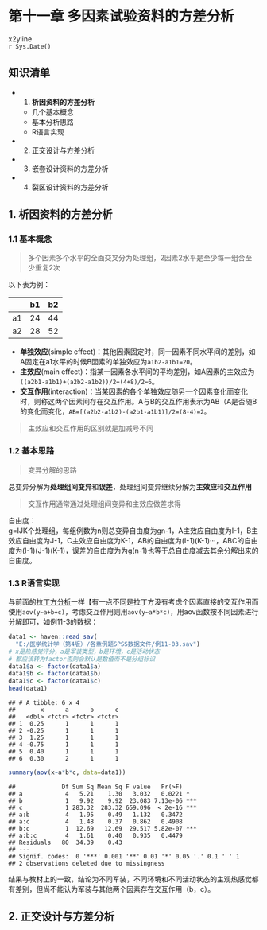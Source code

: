 # 第十一章 多因素试验资料的方差分析
x2yline  
`r Sys.Date()`  

## 知识清单
* 1. **析因资料的方差分析**
    * 几个基本概念
    * 基本分析思路
    * R语言实现
* 2. 正交设计与方差分析
* 3. 嵌套设计资料的方差分析
* 4. 裂区设计资料的方差分析

## 1. 析因资料的方差分析
### 1.1 基本概念
> 多个因素多个水平的全面交叉分为处理组，2因素2水平是至少每一组合至少重复2次

以下表为例：  

&nbsp;| b1 | b2
--|----|----
a1| 24| 44
a2| 28 | 52

- **单独效应**(simple effect)：其他因素固定时，同一因素不同水平间的差别，如A固定在a1水平的时候B因素的单独效应为`a1b2-a1b1=20`。  
- **主效应**(main effect)：指某一因素各水平间的平均差别，如A因素的主效应为`((a2b1-a1b1)+(a2b2-a1b2))/2=(4+8)/2=6`。  
- **交互作用**(interaction)：当某因素的各个单独效应随另一个因素变化而变化时，则称这两个因素间存在交互作用。A与B的交互作用表示为AB（A是否随B的变化而变化，`AB=[(a2b2-a1b2)-(a2b1-a1b1)]/2=(8-4)=2`。

>主效应和交互作用的区别就是加减号不同

### 1.2 基本思路
> 变异分解的思路

总变异分解为**处理组间变异**和**误差**，处理组间变异继续分解为**主效应**和**交互作用**

> 交互作用通常通过处理组间变异和主效应做差求得

自由度：    
g=IJK个处理组，每组例数为n则总变异自由度为gn-1，A主效应自由度为I-1，B主效应自由度为J-1，C主效应自由度为K-1，AB的自由度为(I-1)(K-1)···，ABC的自由度为(I-1)(J-1)(K-1)，误差的自由度为为g(n-1)也等于总自由度减去其余分解出来的自由度。

### 1.3 R语言实现
与前面的[拉丁方分析](https://x2yline.github.io/statistics_note/chapter4/chapter4.html)一样【有一点不同是拉丁方没有考虑个因素直接的交互作用而使用`aov(y~a+b+c)`，考虑交互作用则用`aov(y~a*b*c)`，用aov函数按不同因素进行分解即可，如例11-3的数据：

```r
data1 <- haven::read_sav(
  "E:/医学统计学（第4版）/各章例题SPSS数据文件/例11-03.sav")
# x是热感觉评分，a是军装类型，b是环境，c是活动状态
# 都应该转为factor否则会默认是数值而不是分组标识
data1$a <- factor(data1$a)
data1$b <- factor(data1$b)
data1$c <- factor(data1$c)
head(data1)
```

```
## # A tibble: 6 x 4
##       x      a      b      c
##   <dbl> <fctr> <fctr> <fctr>
## 1  0.25      1      1      1
## 2 -0.25      1      1      1
## 3  1.25      1      1      1
## 4 -0.75      1      1      1
## 5  0.40      1      1      1
## 6  0.30      2      1      1
```

```r
summary(aov(x~a*b*c, data=data1))
```

```
##             Df Sum Sq Mean Sq F value   Pr(>F)    
## a            4   5.21    1.30   3.032   0.0221 *  
## b            1   9.92    9.92  23.083 7.13e-06 ***
## c            1 283.32  283.32 659.096  < 2e-16 ***
## a:b          4   1.95    0.49   1.132   0.3472    
## a:c          4   1.48    0.37   0.862   0.4908    
## b:c          1  12.69   12.69  29.517 5.82e-07 ***
## a:b:c        4   1.61    0.40   0.935   0.4479    
## Residuals   80  34.39    0.43                     
## ---
## Signif. codes:  0 '***' 0.001 '**' 0.01 '*' 0.05 '.' 0.1 ' ' 1
## 2 observations deleted due to missingness
```
结果与教材上的一致，结论为不同军装，不同环境和不同活动状态的主观热感觉都有差别，但尚不能认为军装与其他两个因素存在交互作用（b，c）。

## 2. 正交设计与方差分析
